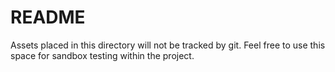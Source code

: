 README
======

Assets placed in this directory will not be tracked by git. Feel free to use this space for sandbox testing within the project.
